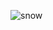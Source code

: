 ![snow](https://user-images.githubusercontent.com/82975802/144880807-a6c2bf67-7456-4d6f-8066-ce5a081ffca9.gif)

